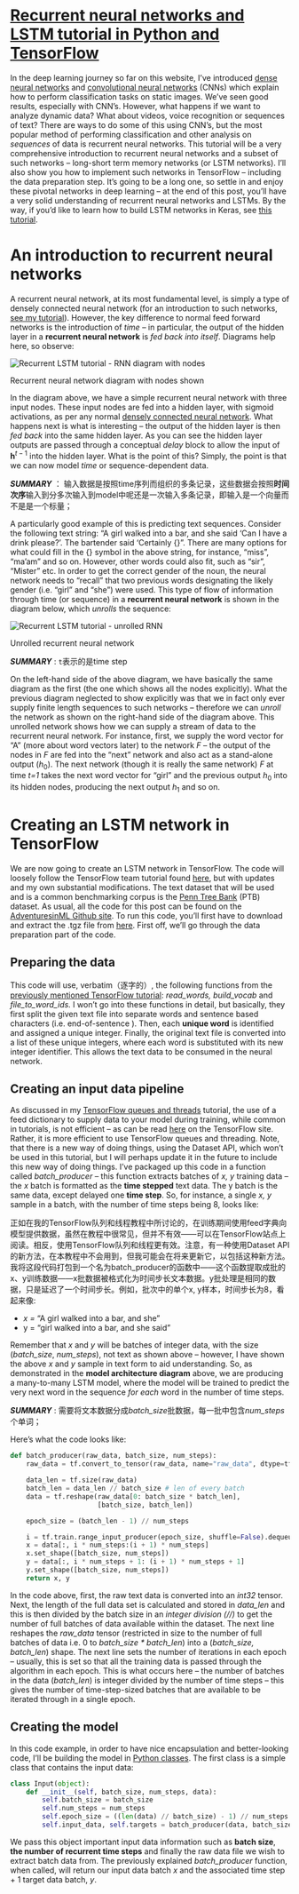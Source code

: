 # [Recurrent neural networks and LSTM tutorial in Python and TensorFlow](https://adventuresinmachinelearning.com/recurrent-neural-networks-lstm-tutorial-tensorflow/)

In the deep learning journey so far on this website, I’ve introduced [dense neural networks](https://adventuresinmachinelearning.com/neural-networks-tutorial/) and [convolutional neural networks](https://adventuresinmachinelearning.com/convolutional-neural-networks-tutorial-tensorflow/) (CNNs) which explain how to perform classification tasks on static images.  We’ve seen good results, especially with CNN’s. However, what happens if we want to analyze dynamic data? What about videos, voice recognition or sequences of text? There are ways to do some of this using CNN’s, but the most popular method of performing classification and other analysis on *sequences* of data is recurrent neural networks.  This tutorial will be a very comprehensive introduction to recurrent neural networks and a subset of such networks – long-short term memory networks (or LSTM networks). I’ll also show you how to implement such networks in TensorFlow – including the data preparation step. It’s going to be a long one, so settle in and enjoy these pivotal networks in deep learning – at the end of this post, you’ll have a very solid understanding of recurrent neural networks and LSTMs. By the way, if you’d like to learn how to build LSTM networks in Keras, see [this tutorial](https://adventuresinmachinelearning.com/keras-lstm-tutorial/).

# An introduction to recurrent neural networks

A recurrent neural network, at its most fundamental level, is simply a type of densely connected neural network (for an introduction to such networks, [see my tutorial](https://adventuresinmachinelearning.com/neural-networks-tutorial/)). However, the key difference to normal feed forward networks is the introduction of *time* – in particular, the output of the hidden layer in a **recurrent neural network** is *fed back* *into itself*. Diagrams help here, so observe:

![Recurrent LSTM tutorial - RNN diagram with nodes](https://i0.wp.com/adventuresinmachinelearning.com/wp-content/uploads/2017/09/Explicit-RNN.jpg?resize=363%2C229&ssl=1)

Recurrent neural network diagram with nodes shown

In the diagram above, we have a simple recurrent neural network with three input nodes.  These input nodes are fed into a hidden layer, with sigmoid activations, as per any normal [densely connected neural network](https://adventuresinmachinelearning.com/neural-networks-tutorial/). What happens next is what is interesting – the output of the hidden layer is then *fed back* into the same hidden layer. As you can see the hidden layer outputs are passed through a conceptual *delay* block to allow the input of $\textbf{h}^{t-1}$ into the hidden layer.  What is the point of this? Simply, the point is that we can now model *time* or sequence-dependent data.

***SUMMARY*** ： 输入数据是按照time序列而组织的多条记录，这些数据会按照**时间次序**输入到分多次输入到model中呢还是一次输入多条记录，即输入是一个向量而不是是一个标量；



A particularly good example of this is predicting text sequences.  Consider the following text string: “A girl walked into a bar, and she said ‘Can I have a drink please?’.  The bartender said ‘Certainly {}”. There are many options for what could fill in the {} symbol in the above string, for instance, “miss”, “ma’am” and so on. However, other words could also fit, such as “sir”, “Mister” etc. In order to get the correct gender of the noun, the neural network needs to “recall” that two previous words designating the likely gender (i.e. “girl” and “she”) were used. This type of flow of information through time (or sequence) in a **recurrent neural network** is shown in the diagram below, which *unrolls* the sequence:

![Recurrent LSTM tutorial - unrolled RNN](https://i2.wp.com/adventuresinmachinelearning.com/wp-content/uploads/2017/09/Recurrent-neural-network.png?resize=555%2C181&ssl=1)

Unrolled recurrent neural network

***SUMMARY*** : `t`表示的是time step

On the left-hand side of the above diagram, we have basically the same diagram as the first (the one which shows all the nodes explicitly). What the previous diagram neglected to show explicitly was that we in fact only ever supply finite length sequences to such networks – therefore we can *unroll* the network as shown on the right-hand side of the diagram above. This unrolled network shows how we can supply a stream of data to the recurrent neural network. For instance, first, we supply the word vector for “A” (more about word vectors later) to the network *F* – the output of the nodes in *F* are fed into the “next” network and also act as a stand-alone output ($h_0$).  The next network (though it is really the same network) *F* at time *t=1* takes the next word vector for “girl” and the previous output $h_0$ into its hidden nodes, producing the next output $h_1$ and so on.



# Creating an LSTM network in TensorFlow

We are now going to create an LSTM network in TensorFlow. The code will loosely follow the TensorFlow team tutorial found [here](https://github.com/tensorflow/models/tree/master/tutorials/rnn/ptb), but with updates and my own substantial modifications. The text dataset that will be used and is a common benchmarking corpus is the [Penn Tree Bank](https://catalog.ldc.upenn.edu/ldc99t42) (PTB) dataset. As usual, all the code for this post can be found on the [AdventuresinML Github site](https://github.com/adventuresinML/adventures-in-ml-code). To run this code, you’ll first have to download and extract the .tgz file from [here](http://www.fit.vutbr.cz/~imikolov/rnnlm/simple-examples.tgz). First off, we’ll go through the data preparation part of the code.



## Preparing the data

This code will use, verbatim（逐字的）, the following functions from the [previously mentioned TensorFlow tutorial](https://github.com/tensorflow/models/tree/master/tutorials/rnn/ptb): *read_words, build_vocab* and *file_to_word_ids.* I won’t go into these functions in detail, but basically, they first split the given text file into separate words and sentence based characters (i.e. end-of-sentence <eos>). Then, each **unique word** is identified and assigned a unique integer. Finally, the original text file is converted into a list of these unique integers, where each word is substituted with its new integer identifier. This allows the text data to be consumed in the neural network.



## Creating an input data pipeline

As discussed in my [TensorFlow queues and threads](https://adventuresinmachinelearning.com/introduction-tensorflow-queuing/) tutorial, the use of a feed dictionary to supply data to your model during training, while common in tutorials, is not efficient – as can be read [here](https://www.tensorflow.org/performance/performance_guide#input_pipeline_optimization) on the TensorFlow site. Rather, it is more efficient to use TensorFlow queues and threading. Note, that there is a new way of doing things, using the Dataset API, which won’t be used in this tutorial, but I will perhaps update it in the future to include this new way of doing things. I’ve packaged up this code in a function called *batch_producer* – this function extracts batches of *x, y* training data – the *x* batch is formatted as the **time stepped** text data. The y batch is the same data, except delayed one **time step**. So, for instance, a single *x, y* sample in a batch, with the number of time steps being 8, looks like:

正如在我的TensorFlow队列和线程教程中所讨论的，在训练期间使用feed字典向模型提供数据，虽然在教程中很常见，但并不有效——可以在TensorFlow站点上阅读。相反，使用TensorFlow队列和线程更有效。注意，有一种使用Dataset API的新方法，在本教程中不会用到，但我可能会在将来更新它，以包括这种新方法。我将这段代码打包到一个名为batch_producer的函数中——这个函数提取成批的x、y训练数据——x批数据被格式化为时间步长文本数据。y批处理是相同的数据，只是延迟了一个时间步长。例如，批次中的单个x, y样本，时间步长为8，看起来像:

- *x =* “A girl walked into a bar, and she”
- y = “girl walked into a bar, and she said”

Remember that *x* and *y* will be batches of integer data, with the size (*batch_size*, *num_steps*), not text as shown above – however, I have shown the above *x* and *y* sample in text form to aid understanding. So, as demonstrated in the **model architecture diagram** above, we are producing a many-to-many LSTM model, where the model will be trained to predict the very next word in the sequence *for each* word in the number of time steps.

***SUMMARY*** : 需要将文本数据分成*batch_size*批数据，每一批中包含*num_steps*个单词；

Here’s what the code looks like:

```python
def batch_producer(raw_data, batch_size, num_steps):
    raw_data = tf.convert_to_tensor(raw_data, name="raw_data", dtype=tf.int32)

    data_len = tf.size(raw_data)
    batch_len = data_len // batch_size # len of every batch
    data = tf.reshape(raw_data[0: batch_size * batch_len],
                      [batch_size, batch_len])

    epoch_size = (batch_len - 1) // num_steps

    i = tf.train.range_input_producer(epoch_size, shuffle=False).dequeue()
    x = data[:, i * num_steps:(i + 1) * num_steps]
    x.set_shape([batch_size, num_steps])
    y = data[:, i * num_steps + 1: (i + 1) * num_steps + 1]
    y.set_shape([batch_size, num_steps])
    return x, y
```

In the code above, first, the raw text data is converted into an *int32* tensor. Next, the length of the full data set is calculated and stored in *data_len* and this is then divided by the batch size in an *integer division (//)* to get the number of full batches of data available within the dataset. The next line reshapes the *raw_data* tensor (restricted in size to the number of full batches of data i.e. 0 to *batch_size \* batch_len*) into a (*batch_size, batch_len*) shape. The next line sets the number of iterations in each epoch – usually, this is set so that all the training data is passed through the algorithm in each epoch. This is what occurs here – the number of batches in the data (*batch_len*) is integer divided by the number of time steps – this gives the number of time-step-sized batches that are available to be iterated through in a single epoch.



## Creating the model

In this code example, in order to have nice encapsulation and better-looking code, I’ll be building the model in [Python classes](https://docs.python.org/3/tutorial/classes.html). The first class is a simple class that contains the input data:

```python
class Input(object):
    def __init__(self, batch_size, num_steps, data):
        self.batch_size = batch_size
        self.num_steps = num_steps
        self.epoch_size = ((len(data) // batch_size) - 1) // num_steps
        self.input_data, self.targets = batch_producer(data, batch_size, num_steps)
```



We pass this object important input data information such as **batch size**, **the number of recurrent time steps** and finally the raw data file we wish to extract batch data from. The previously explained *batch_producer* function, when called, will return our input data batch *x* and the associated time step + 1 target data batch, *y*.